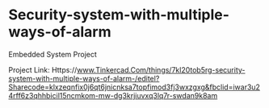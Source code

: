 # Security-system-with-multiple-ways-of-alarm
Embedded System Project

Project Link: Https://www.Tinkercad.Com/things/7kl20tob5rg-security-system-with-multiple-ways-of-alarm-/editel?Sharecode=klxzeqnfix0j6qt6jnicnksa7topfimod3fj3wxzgxg&fbclid=iwar3u24rff6z3qhhbicil15ncmkom-mw-dg3krjiuvxq3lq7r-swdan9k8am
